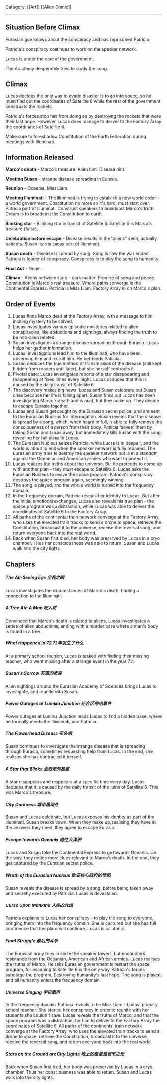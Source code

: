 Category: [[Art]] [[Alien Comic]]
___
## Situation Before Climax
Eurasian gov knows about the conspiracy and has imprisoned Patricia. 

Patricia's conspiracy continues to work on the speaker network. 

Lucas is under the care of the government. 

The Academy desperately tries to study the song. 
## Climax
Lucas decides the only way to evade disaster is to go into space, so he must find out the coordinates of Satellite 6 while the rest of the government constructs the rockets. 

Patricia's forces stop him from doing so by destroying the rockets that were their last hope. However, Lucas does manage to deliver to the Factory Array the coordinates of Satellite 6. 

Make sure to foreshadow Constitution of the Earth Federation during meetings with Illuminati. 
## Information Released
**Marco's death** - Marco's treasure. Alien hint. Disease hint. 

**Meeting Susan** - strange disease spreading in Eurasia. 

**Reunion** - Oceania. Miss Liam. 

**Meeting Illuminati** - The Illuminati is trying to establish a new world order - a world government. Constitution no more so it's hard, must start over. Patricia part of Illuminati. Construct speakers to broadcast Marco's truth. Dream is to broadcast the Constitution to earth. 

**Blinking star** - Blinking star is transit of Satellite 6. Satellite 6 is Marco's treasure (false).

**Celebration before escape** - Disease results in the "aliens" seen, actually patients. Susan learns Lucas part of Illuminati. 

**Susan death** - Disease is spread by song. Song is how the war ended. Patricia is leader of conspiracy. Conspiracy is to play the song to humanity. 

**Final Act** - None. 

**Climax** - Aliens between stars - dark matter. Promise of song and peace. Constitution is Marco's real treasure. Where paths converge is the Continental Express. Patricia is Miss Liam. Factory Array in on Marco's plan. 

## Order of Events
1. Lucas finds Marco dead at the Factory Array, with a message to him inciting mystery to be solved. 
2. Lucas investigates various episodic mysteries related to alien conspiracies, like abductions and sightings, always finding the truth to be non-alien related. 
3. Susan investigates a strange disease spreading through Eurasia. Lucas helps her gather information. 
4. Lucas' investigations lead him to the Illuminati, who have been observing him and recruit him. He befriends Patricia. 
5. Susan deduces the true method of transmission of the disease (still kept hidden from readers until later), but she herself contracts it. 
6. Pivotal case: Lucas investigates reports of a star disappearing and reappearing at fixed times every night. Lucas deduces that this is caused by the daily transit of Satellite 6. 
7. The discovery makes big news. Lucas and Susan celebrate but Susan cries because her life is falling apart. Susan finds out Lucas has been investigating Marco's death and is mad, but they make up. They decide to escape Eurasia together. 
8. Lucas and Susan get caught by the Eurasian secret police, and are sent to the Eurasian Nucleus for interrogation. Susan reveals that the disease is spread by a song, which, when heard in full, is able to fully remove the consciousness of a person from their body. Patricia 'saves' them by taking Susan and Lucas away, but immediately kills Susan with the song, revealing her full plans to Lucas. 
9. The Eurasian Nucleus seizes Patricia, while Lucas is in despair, and the world is about to end when the speaker network is fully repaired. The Eurasian army tries to destroy the speaker network but is in a standoff against the Oceanian and American armies who want to protect it. 
10. Lucas realizes the truths about the universe. But he pretends to come up with another plan - they must escape to Satellite 6. Lucas asks the Eurasian Nucleus to revive the space program. Patricia's conspiracy destroys the space program again, seemingly winning. 
11. The song is played, and the whole world is turned into the frequency domain. 
12. In the frequency domain, Patricia reveals her identity to Lucas. But after the initial emotional exchanges, Lucas also reveals his true plan - the space program was a distraction, while Lucas was able to deliver the coordinates of Satellite 6 to the Factory Array. 
13. All paths of the continental train network converge at the Factory Array, who uses the elevated train tracks to send a drone to space, retrieve the Constitution, broadcast it to the universe, receive the reversal song, and return everyone back into the real world. 
14. Back when Susan first died, her body was preserved by Lucas in a cryo chamber. Thus her consciousness was able to return. Susan and Lucas walk into the city lights. 
## Chapters
##### The All-Seeing Eye 全视之眼
Lucas investigates the circumstances of Marco's death, finding a connection to the Illuminati. 
##### A Tree Ate A Man 吃人树
Convinced that Marco's death is related to aliens, Lucas investigates a series of alien abductions, ending with a murder case where a man's body is found in a tree. 
##### What Happened in 72 72年发生了什么
At a primary school reunion, Lucas is tasked with finding their missing teacher, who went missing after a strange event in the year 72. 
##### Susan's Sorrow 苏珊的悲哀
Alien sightings around the Eurasian Academy of Sciences brings Lucas to investigate, and reunite with Susan. 
##### Power Outages at Lumina Junction 光合区停电事件
Power outages at Lumina Junction leads Lucas to find a hidden base, where he formally meets the Illuminati, and Patricia. 
##### The Flowerhead Disease 花头病
Susan continues to investigate the strange disease that is spreading through Eurasia, sometimes requesting help from Lucas. In the end, she realises she has contracted it herself. 
##### A Star that Blinks 会眨眼的星星
A star disappears and reappears at a specific time every day. Lucas deduces that it is caused by the daily transit of the ruins of Satellite 6. This was Marco's treasure. 
##### City Darkness 城市黑暗处
Susan and Lucas celebrate, but Lucas exposes his identity as part of the Illuminati. Susan breaks down. When they make up, realising they have all the answers they need, they agree to escape Eurasia.
##### Escape towards Oceania 逃往大洋洲
Lucas and Susan take the Continental Express to go towards Oceania. On the way, they notice more clues relevant to Marco's death. At the end, they get captured by the Eurasian secret police. 
##### Wrath of the Eurasian Nucleus 欧亚核心政府的愤怒
Susan reveals the disease is spread by a song, before being taken away and secretly executed by Patricia. Lucas is devastated. 
##### Curse Upon Mankind 人类的咒语
Patricia explains to Lucas her conspiracy - to play the song to everyone, bringing them into the frequency domain. She is captured but she has full confidence that her plans will continue. Lucas is catatonic. 
##### Final Struggle 最后的斗争
The Eurasian army tries to seize the speaker towers, but encounters resistance from the Oceanian, American and African armies. Lucas realises the truths of Marco. He asks Eurasian government to restart the space program, for escaping to Satellite 6 is the only way. Patricia's forces sabotage the program, Destroying humanity's last hope. The song is played, and all humanity enters the frequency domain. 
##### Universe Singing 宇宙歌声
In the frequency domain, Patricia reveals to be Miss Liam - Lucas' primary school teacher. She started her conspiracy in order to reunite with her students she couldn't save. Lucas reveals the truths of Marco, and that the space program was a distraction, for him to deliver to the Factory Array the coordinates of Satellite 6. All paths of the continental train network converge at the Factory Array, who uses the elevated train tracks to send a drone to space, retrieve the Constitution, broadcast it to the universe, receive the reversal song, and return everyone back into the real world.
##### Stars on the Ground are City Lights 地上的星星是城市之光
Back when Susan first died, her body was preserved by Lucas in a cryo chamber. Thus her consciousness was able to return. Susan and Lucas walk into the city lights. 
